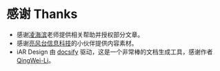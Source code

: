 # 感谢 Thanks

- 感谢[凌海滨](http://www.dabi.temple.edu/~hbling/)老师提供相关帮助并授权部分文章。
- 感谢[亮风台信息科技](http://hiscene.com)的小伙伴提供内容素材。
- iAR Design 由 [docsify](https://docsify.js.org/) 驱动，这是一个非常棒的文档生成工具，感谢作者[QingWei-Li](https://github.com/QingWei-Li/docsify)。
